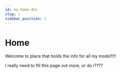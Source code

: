 ```yaml
---
id: my-home-doc
slug: /
sidebar_position: 1
---
```


# Home

Welcome to place that holds the info for all my mods!!!!!

I really need to fill this page out more, or do i????
